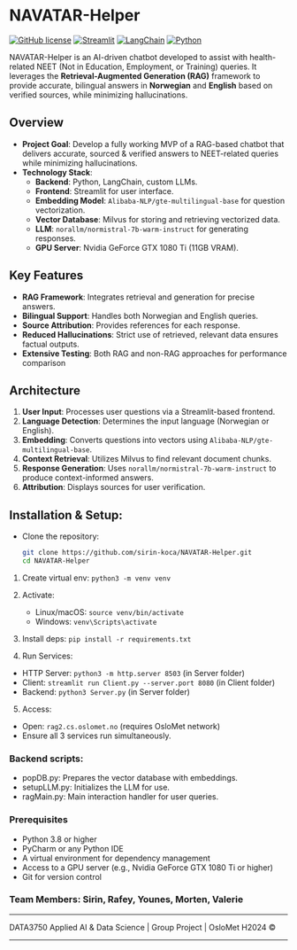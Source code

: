 # NAVATAR-Helper

[![GitHub license](https://img.shields.io/badge/license-MIT-blue.svg)](LICENSE)
[![Streamlit](https://img.shields.io/badge/Framework-Streamlit-red)](https://streamlit.io/)
[![LangChain](https://img.shields.io/badge/Library-LangChain-yellow)](https://python.langchain.com/)
[![Python](https://img.shields.io/badge/Python-3.8%2B-blue)](https://www.python.org/)


NAVATAR-Helper is an AI-driven chatbot developed to assist with health-related NEET (Not in Education, Employment, or Training) queries. It leverages the **Retrieval-Augmented Generation (RAG)** framework to provide accurate, bilingual answers in **Norwegian** and **English** based on verified sources, while minimizing hallucinations.

## Overview

- **Project Goal**: Develop a fully working MVP of a RAG-based chatbot that delivers accurate, sourced & verified answers to NEET-related queries while minimizing hallucinations. 
- **Technology Stack**:
  - **Backend**: Python, LangChain, custom LLMs.
  - **Frontend**: Streamlit for user interface.
  - **Embedding Model**: `Alibaba-NLP/gte-multilingual-base` for question vectorization.
  - **Vector Database**: Milvus for storing and retrieving vectorized data.
  - **LLM**: `norallm/normistral-7b-warm-instruct` for generating responses.
  - **GPU Server**: Nvidia GeForce GTX 1080 Ti (11GB VRAM).

## Key Features
- **RAG Framework**: Integrates retrieval and generation for precise answers.
- **Bilingual Support**: Handles both Norwegian and English queries.
- **Source Attribution**: Provides references for each response.
- **Reduced Hallucinations**: Strict use of retrieved, relevant data ensures factual outputs.
- **Extensive Testing**: Both RAG and non-RAG approaches for performance comparison

## Architecture

1. **User Input**: Processes user questions via a Streamlit-based frontend.
2. **Language Detection**: Determines the input language (Norwegian or English).
3. **Embedding**: Converts questions into vectors using `Alibaba-NLP/gte-multilingual-base`.
4. **Context Retrieval**: Utilizes Milvus to find relevant document chunks.
5. **Response Generation**: Uses `norallm/normistral-7b-warm-instruct` to produce context-informed answers.
6. **Attribution**: Displays sources for user verification.

## Installation & Setup:
* Clone the repository:
   ```bash
   git clone https://github.com/sirin-koca/NAVATAR-Helper.git
   cd NAVATAR-Helper

1. Create virtual env: `python3 -m venv venv`
2. Activate:
   - Linux/macOS: `source venv/bin/activate`
   - Windows: `venv\Scripts\activate`
3. Install deps: `pip install -r requirements.txt`

4. Run Services:
  - HTTP Server: `python3 -m http.server 8503` (in Server folder)
  - Client: `streamlit run Client.py --server.port 8080` (in Client folder)
  - Backend: `python3 Server.py` (in Server folder)

5. Access:
  - Open: `rag2.cs.oslomet.no` (requires OsloMet network)
  - Ensure all 3 services run simultaneously.


### Backend scripts:
* popDB.py: Prepares the vector database with embeddings.
* setupLLM.py: Initializes the LLM for use.
* ragMain.py: Main interaction handler for user queries.

### Prerequisites
- Python 3.8 or higher
- PyCharm or any Python IDE
- A virtual environment for dependency management
- Access to a GPU server (e.g., Nvidia GeForce GTX 1080 Ti or higher)
- Git for version control

### Team Members: Sirin, Rafey, Younes, Morten, Valerie

---

DATA3750 Applied AI & Data Science | Group Project | OsloMet H2024 ©

---






